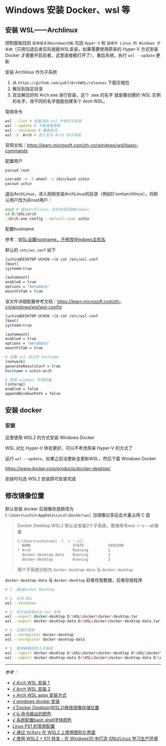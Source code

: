 # Windows 安装 Docker、wsl 等

<!-- # Windows 安装 docker、wsl 等 -->

## 安装 WSL——Archlinux

控制面板找到 `启用或关闭windows功能` 勾选 `Hyper-V` 和 `适用于 Linux 的 Windows 子系统`（只用勾选后者实际就能WSL安装，如果需要使用原来的 Hyper-V 方式安装 Docker 才需要开启前者，这里直接都打开了），重启系统，执行 `wsl --update` 更新

安装 Archlinux 作为子系统

1. 从 `https://github.com/yuk7/ArchWSL/releases` 下载压缩包
2. 解压到指定目录
3. 双击解压好的 Arch.exe 进行安装，这个 .exe 的名字 就是要创建的 WSL 实例的名字，改不同的名字就能创建多个 Arch WSL。

常用命令

```bash
wsl --list # 查看当前 wsl 中有的子系统
wsl --update # 下载或者更新
wsl --shutdown # 重新启动
wsl -d  Arch # 进入名为 Arch 的子系统
```

官网文档：<https://learn.microsoft.com/zh-cn/windows/wsl/basic-commands>

配置用户

```bash
passwd root

useradd -m -G wheel -s /bin/bash uchin
passwd uchin
```

退出ArchLinux，进入刚刚安装ArchLinux的目录（例如D:\vm\archlinux），将默认用户改为非root用户：

```bash
exit # 退出archlinux，之后你会回到Windows
cd D:\WSL\Arch
.\Arch.exe config --default-user uchin
```

配置hostname

参考：[WSL设置hostname，不修改Windows主机名](https://www.cnblogs.com/stellae/p/14969599.html)

默认的 `/etc/ws.conf` 如下

```bash
[uchin@DESKTOP-UCHIN ~]$ cat /etc/wsl.conf
[boot]
systemd=true

[automount]
enabled = true
options = "metadata"
mountFsTab = true
```

该文件详细配置参考文档：<https://learn.microsoft.com/zh-cn/windows/wsl/wsl-config>

```bash
[uchin@DESKTOP-UCHIN ~]$ cat /etc/wsl.conf
[boot]
systemd=true

[automount]
enabled = true
options = "metadata"
mountFsTab = true

# 设置 wsl 自己的 hostname
[network]
generateResolvConf = true
hostname = uchin-arch

# 禁用 windows 环境变量
[interop]
enabled = false
appendWindowsPath = false

```

## 安装 docker

### 安装

这里使用 WSL2 的方式安装 Windows Docker

WSL 对比 Hyper-V 体验更好，可以不考虑原来 Hyper-V 的方式了

运行 `wsl --update`，如果之前没更新会更新WSL，然后下载 Windows Docker

<https://www.docker.com/products/docker-desktop/>

安装时勾选 WSL2 安装即可安装完成

## 修改镜像位置

默认安装 docker 后镜像存放路径为 `C:\Users\uchin\AppData\Local\Docker\wsl` 当镜像过多后会大量占用 C 盘

> Docker Desktop WSL2 默认会安装2个子系统，使用命令wsl -l -v --all查看
>
> ```bash
> C:\Users\uchin>wsl -l -v --all
>   NAME                   STATE           VERSION
> * Arch                   Running         2
>   docker-desktop-data    Running         2
>   docker-desktop         Running         2
> ```
>
> 两个子系统分别为 `docker-desktop-data` 与 `docker-desktop`

`docker-desktop-data` 与 `docker-desktop` 前者存放数据，后者存放程序

```bash
# 1. 退出Docker Desktop

# 2. 关闭 WSL
wsl --shutdown

# 3. 将子系统导出为 tar 文件
wsl --export docker-desktop D:\WSL\docker\docker-desktop.tar
wsl --export docker-desktop-data D:\WSL\docker\docker-desktop-data.tar

# 4. 注销子系统
wsl --unregister docker-desktop
wsl --unregister docker-desktop-data

# 5. 使用新路径导入子系统
wsl --import docker-desktop D:\WSL\docker\docker-desktop D:\WSL\docker\docker-desktop.tar --version 2
wsl --import docker-desktop-data D:\WSL\docker\docker-desktop-data D:\WSL\docker\docker-desktop-data.tar --version 2
```

---

*参考：*

- [√ Arch WSL 安装 1](https://twor.me/posts/wsl_archlinux_gui/)
- [√ Arch WSL 安装 2](https://zhuanlan.zhihu.com/p/613454594)
- [× Arch WSL appx 安装方式](https://moe23333.vercel.app/posts/install-arch-wsl2)
- [√ windows docker 安装](https://cloud.tencent.com/developer/article/2208269)
- [√ Docker Desktop(WSL2)修改镜像存储位置](https://blog.csdn.net/daihaoxin/article/details/116104599)
- [√ ls 命令输出的颜色](https://linux.cn/article-16108-1.html)
- [√ 系统配置bash shell字体颜色](https://www.cnblogs.com/JavicxhloWong/p/14541469.html)
- [Linux PS1 的常用配置](https://www.cnblogs.com/enwaiax/p/15767346.html)
- [√ 通过 VcXsrv 在 WSL2 上使用图形化界面](https://www.cnblogs.com/KylinBlog/p/16588037.html)
- [√ 使用 WSL2 + X11 转发 - 在 Windows10 中打造 GNU/Linux 学习生产环境](https://steinslab.io/archives/2082)

